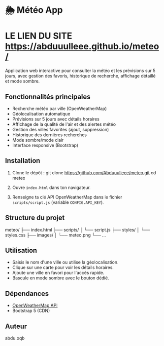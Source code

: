 ﻿# 🌦️ Météo App

 # LE LIEN DU SITE https://abduuulleee.github.io/meteo/

Application web interactive pour consulter la météo et les prévisions sur 5 jours, avec gestion des favoris, historique de recherche, affichage détaillé et mode sombre.

## Fonctionnalités principales

- Recherche météo par ville (OpenWeatherMap)
- Géolocalisation automatique
- Prévisions sur 5 jours avec détails horaires
- Affichage de la qualité de l'air et des alertes météo
- Gestion des villes favorites (ajout, suppression)
- Historique des dernières recherches
- Mode sombre/mode clair
- Interface responsive (Bootstrap)

## Installation

1. Clone le dépôt :
   git clone https://github.com/Abduuulleee/meteo.git
   cd meteo

2. Ouvre `index.html` dans ton navigateur.

3. Renseigne ta clé API OpenWeatherMap dans le fichier `scripts/script.js` (variable `CONFIG.API_KEY`).

## Structure du projet

meteo/
├── index.html
├── scripts/
│ └── script.js
├── styles/
│ └── styles.css
├── images/
│ └── meteo.png
└── ...

## Utilisation

- Saisis le nom d'une ville ou utilise la géolocalisation.
- Clique sur une carte pour voir les détails horaires.
- Ajoute une ville en favori pour l'accès rapide.
- Bascule en mode sombre avec le bouton dédié.

## Dépendances

- [OpenWeatherMap API](https://openweathermap.org/)
- Bootstrap 5 (CDN)

## Auteur

abdu.oqb
